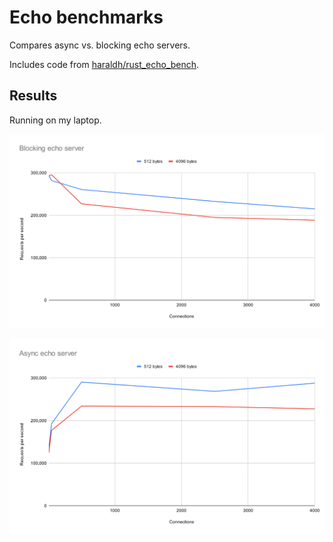 # Echo benchmarks

Compares async vs. blocking echo servers.

Includes code from
[haraldh/rust_echo_bench](https://github.com/haraldh/rust_echo_bench).

## Results

Running on my laptop.

![Blocking](img/blocking.svg)

![Async](img/async.svg)
